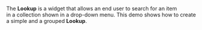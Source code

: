 The **Lookup** is&nbsp;a&nbsp;widget that allows an&nbsp;end user to&nbsp;search for an&nbsp;item in&nbsp;a&nbsp;collection shown in&nbsp;a&nbsp;drop-down menu. This demo shows how to&nbsp;create a&nbsp;simple and a&nbsp;grouped **Lookup**.